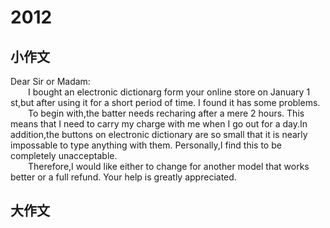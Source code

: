 # 2012


## 小作文
Dear Sir or Madam:   
&emsp;&emsp;I bought an electronic dictionarg form your online store on January 1 st,but after using it for a short period of time. I found it has some problems.    
&emsp;&emsp;To begin with,the batter needs recharing after a mere 2 hours. This means that I need to carry my charge with me when I go out for a day.In addition,the buttons on electronic dictionary are so small that it is nearly impossable to type anything with them. Personally,I find this to be completely unacceptable.    
&emsp;&emsp;Therefore,I would like either to change for another model that works better or a full refund. Your help is greatly appreciated.    



## 大作文